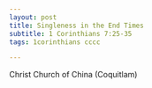 ```yaml
---
layout: post
title: Singleness in the End Times
subtitle: 1 Corinthians 7:25-35
tags: 1corinthians cccc

---
```

Christ Church of China (Coquitlam)
